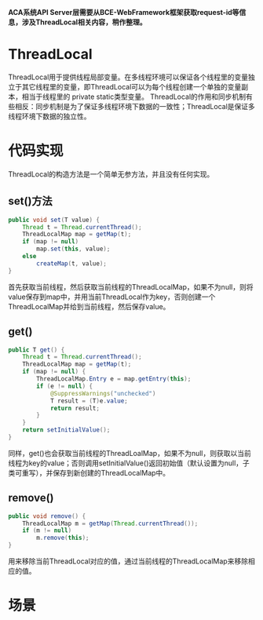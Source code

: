 **ACA系统API Server层需要从BCE-WebFramework框架获取request-id等信息，涉及ThreadLocal相关内容，稍作整理。**

# ThreadLocal
ThreadLocal用于提供线程局部变量。在多线程环境可以保证各个线程里的变量独立于其它线程里的变量，即ThreadLocal可以为每个线程创建一个单独的变量副本，相当于线程里的 private static类型变量。
ThreadLocal的作用和同步机制有些相反：同步机制是为了保证多线程环境下数据的一致性；ThreadLocal是保证多线程环境下数据的独立性。

# 代码实现
ThreadLocal的构造方法是一个简单无参方法，并且没有任何实现。

## set()方法
``` java
public void set(T value) {
    Thread t = Thread.currentThread();
    ThreadLocalMap map = getMap(t);
    if (map != null)
        map.set(this, value);
    else
        createMap(t, value);
}
```
首先获取当前线程，然后获取当前线程的ThreadLocalMap，如果不为null，则将value保存到map中，并用当前ThreadLocal作为key，否则创建一个ThreadLocalMap并给到当前线程，然后保存value。

## get()
```java
public T get() {
    Thread t = Thread.currentThread();
    ThreadLocalMap map = getMap(t);
    if (map != null) {
        ThreadLocalMap.Entry e = map.getEntry(this);
        if (e != null) {
            @SuppressWarnings("unchecked")
            T result = (T)e.value;
            return result;
        }
    }
    return setInitialValue();
}
```
同样，get()也会获取当前线程的ThreadLoalMap，如果不为null，则获取以当前线程为key的value；否则调用setInitialValue()返回初始值（默认设置为null，子类可重写），并保存到新创建的ThreadLocalMap中。

## remove()
```java
public void remove() {
    ThreadLocalMap m = getMap(Thread.currentThread());
    if (m != null)
        m.remove(this);
}
```
用来移除当前ThreadLocal对应的值，通过当前线程的ThreadLocalMap来移除相应的值。

# 场景
